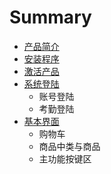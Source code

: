 # Summary

* [产品简介](README.md)
* [安装程序](安装程序.md)
* [激活产品](激活产品.md)
* [系统登陆](系统登陆.md)
   * 账号登陆
   * 考勤登陆
* [基本界面](基本界面.md)
   * 购物车
   * 商品中类与商品
   * 主功能按键区

